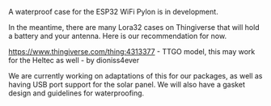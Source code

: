 A waterproof case for the ESP32 WiFi Pylon is in development.

In the meantime, there are many Lora32 cases on Thingiverse that will hold a battery and your antenna. Here is our recommendation for now.

https://www.thingiverse.com/thing:4313377 - TTGO model, this may work for the Heltec as well - by dioniss4ever

We are currently working on adaptations of this for our packages, as well as having USB port support for the solar panel. We will also have a gasket design and guidelines for waterproofing.